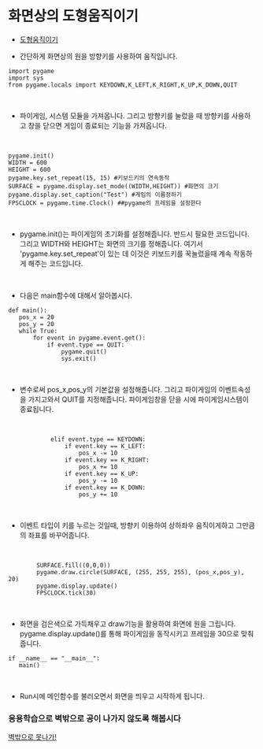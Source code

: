 # 화면상의 도형움직이기

 + [도형움직이기](../GamePrac/Prac1.py) 

 + 간단하게 화면상의 원을 방향키를 사용하여 움직입니다.
 
```buildoutcfg
import pygame
import sys
from pygame.locals import KEYDOWN,K_LEFT,K_RIGHT,K_UP,K_DOWN,QUIT
```

<br>

 + 파이게임, 시스템 모듈을 가져옵니다. 그리고 방향키를 눌렀을 때 방향키를 사용하고 창을 닫으면 게임이 종료되는 기능을 가져옵니다.
 
 <br>
 
 ```buildoutcfg
pygame.init()
WIDTH = 600
HEIGHT = 600
pygame.key.set_repeat(15, 15) #키보드키의 연속동작
SURFACE = pygame.display.set_mode((WIDTH,HEIGHT)) #화면의 크기
pygame.display.set_caption("Test") #게임의 이름정하기
FPSCLOCK = pygame.time.Clock() ##pygame의 프레임을 설정한다

```

<br>

 + pygame.init()는 파이게임의 초기화를 설정해줍니다. 반드시 필요한 코드입니다.
 그리고 WIDTH와 HEIGHT는 화면의 크기를 정해줍니다. 여기서
 'pygame.key.set_repeat'이 있는 데 이것은 키보드키를 꾹눌렀을때 계속 작동하게 해주는 코드입니다.
 
 <br>
 
 + 다음은 main함수에 대해서 알아봅시다.
 
 ```buildoutcfg
def main():
    pos_x = 20
    pos_y = 20
    while True:
        for event in pygame.event.get():
            if event.type == QUIT:
                pygame.quit()
                sys.exit()

```

<br>
 
+ 변수로써 pos_x,pos_y의 기본값을 설정해줍니다. 그리고 파이게임의 이벤트속성을 가지고와서
QUIT를 지정해줍니다. 파이게임창을 닫을 시에 파이게임시스템이 종료됩니다.

<br>

```buildoutcfg
            elif event.type == KEYDOWN:
                if event.key == K_LEFT:
                    pos_x -= 10
                if event.key == K_RIGHT:
                    pos_x += 10
                if event.key == K_UP:
                    pos_y -= 10
                if event.key == K_DOWN:
                    pos_y += 10
```

<br>

 + 이벤트 타입이 키를 누르는 것일때, 방향키 이용하여 상하좌우 움직이게하고 그만큼의 좌표를 바꾸어줍니다.
 
<br>

```buildoutcfg
        SURFACE.fill((0,0,0))
        pygame.draw.circle(SURFACE, (255, 255, 255), (pos_x,pos_y), 20)
        pygame.display.update()
        FPSCLOCK.tick(30)
```

<br>

 + 화면을 검은색으로 가득채우고 draw기능을 활용하여 화면에 원을 그립니다.
 pygame.display.update()를 통해 파이게임을 동작시키고 프레임을 30으로 맞춰줍니다.
 
 ```buildoutcfg
 if __name__ == "__main__":
    main()
```
 
 <br>
 
  + Run시에 메인함수를 불러오면서 화면을 띄우고 시작하게 됩니다.
  
 ### 응용학습으로 벽밖으로 공이 나가지 않도록 해봅시다
 
[벽밖으로 못나가!](../GamePrac/Prac2.py)